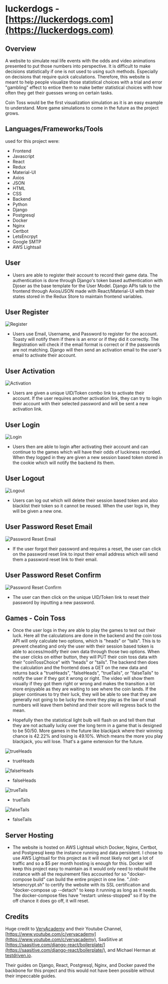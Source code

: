 # luckerdogs - [https://luckerdogs.com](https://luckerdogs.com)

## Overview

A website to simulate real life events with the odds and video animations presented to put those numbers into perspective. It is difficult to make decisions statistically if one is not used to using such methods. Especially on decisions that require quick calculations. Therefore, this website is meant to help people visualize those statistical choices with a trial and error "gambling" effect to entice them to make better statistical choices with how often they get their guesses wrong on certain tasks.

Coin Toss would be the first visualization simulation as it is an easy example to understand. More game simulations to come in the future as the project grows.

## Languages/Frameworks/Tools

used for this project were:

- Frontend
- Javascript
- React
- Redux
- Material-UI
- Axios
- JSON
- HTML
- CSS
- Backend
- Python
- Django
- Postgresql
- Docker
- Nginx
- Certbot
- LetsEncrpyt
- Google SMTP
- AWS Lightsail

## User

- Users are able to register their account to record their game data. The authentication is done through Django's token based authentication with Djoser as the base template for the User Model. Django APIs talk to the frontend through Axios/JSON made with React/Material-UI with their states stored in the Redux Store to maintain frontend variables.

## User Register

![Register](https://raw.githubusercontent.com/justinsidechow/luckerdogs/master/readmegifs/register.gif)

- Users use Email, Username, and Password to register for the account. Toasty will notify them if there is an error or if they did it correctly. The Registration will check if the email format is correct or if the passwords are not matching. Django will then send an activation email to the user's email to activate their account.

## User Activation

![Activation](https://raw.githubusercontent.com/justinsidechow/luckerdogs/master/readmegifs/activation.gif)

- Users are given a unique UID/Token combo link to activate their account. If the user requires another activation link, they can try to login their account with their selected password and will be sent a new activation link.

## User Login

![Login](https://raw.githubusercontent.com/justinsidechow/luckerdogs/master/readmegifs/login.gif)

- Users then are able to login after activating their account and can continue to the games which will have their odds of luckiness recorded. When they logged in they are given a new session based token stored in the cookie which will notify the backend its them.

## User Logout

![Logout](https://raw.githubusercontent.com/justinsidechow/luckerdogs/master/readmegifs/logout.gif)

- Users can log out which will delete their session based token and also blacklist their token so it cannot be reused. When the user logs in, they will be given a new one.

## User Password Reset Email

![Password Reset Email](https://raw.githubusercontent.com/justinsidechow/luckerdogs/master/readmegifs/passwordreset.gif)

- If the user forgot their password and requires a reset, the user can click on the password reset link to input their email address which will send them a password reset link to their email.

## User Password Reset Confirm

![Password Reset Confirm](https://raw.githubusercontent.com/justinsidechow/luckerdogs/master/readmegifs/passwordresetconfirm.gif)

- The user can then click on the unique UID/Token link to reset their password by inputting a new password.

## Games - Coin Toss

- Once the user logs in they are able to play the games to test out their luck. Here all the calculations are done in the backend and the coin toss API will only calculate two options, which is "heads" or "tails". This is to prevent cheating and only the user with their session based token is able to access/modify their own data through those two options. When the user clicks on either button, they will PUT their coin toss data with their "coinTossChoice" with "heads" or "tails". The backend then does the calculation and the frontend does a GET on the new data and returns back a "trueHeads", "falseHeads", "trueTails", or "falseTails" to notify the user if they got it wrong or right. The video will show them visually if they got them right or wrong and makes the transition a lot more enjoyable as they are waiting to see where the coin lands. If the player continues to try their luck, they will be able to see that they are generally not going to be lucky the more they play as the law of small numbers will leave them behind and their score will regress back to the mean.

- Hopefully then the statistical light bulb will flash on and tell them that they are not actually lucky over the long term in a game that is designed to be 50/50. More games in the future like blackjack where their winning chance is 42.22% and losing is 49.10%. Which means the more you play blackjack, you will lose. That's a game extension for the future.

![trueHeads](https://raw.githubusercontent.com/justinsidechow/luckerdogs/master/readmegifs/trueHeads.gif)

- trueHeads

![falseHeads](https://raw.githubusercontent.com/justinsidechow/luckerdogs/master/readmegifs/falseHeads.gif)

- falseHeads

![trueTails](https://raw.githubusercontent.com/justinsidechow/luckerdogs/master/readmegifs/trueTails.gif)

- trueTails

![falseTails](https://raw.githubusercontent.com/justinsidechow/luckerdogs/master/readmegifs/falseTails.gif)

- falseTails

## Server Hosting

- The website is hosted on AWS Lightsail which Docker, Nginx, Certbot, and Postgresql keep the instance running and data persistent. I chose to use AWS Lightsail for this project as it will most likely not get a lot of traffic and so a $5 per month hosting is enough for this. Docker will keep this project easy to maintain as it would only need to rebuild the instance with all the requirement files accounted for so "docker-compose build" can build the entire project in one line. "./init-letsencrypt.sh" to certify the website with its SSL certification and "docker-compose up --detach" to keep it running as long as it needs. The docker-compose files have "restart: unless-stopped" so if by the off chance it does go off, it will reset.

## Credits

Huge credit to [VeryAcademy](https://github.com/veryacademy) and their Youtube Channel, [https://www.youtube.com/c/veryacademy](https://www.youtube.com/c/veryacademy), SaaSitive at [https://saasitive.com/django-react/boilerplate/](https://saasitive.com/django-react/boilerplate/), and Michael Herman at [testdriven.io](https://testdriven.io/blog/dockerizing-django-with-postgres-gunicorn-and-nginx/).

Their guides on Django, React, Postgresql, Nginx, and Docker paved the backbone for this project and this would not have been possible without their impeccable guides.
